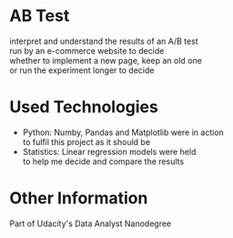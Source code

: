 # AB Test  
interpret and understand the results of an A/B test  
run by an e-commerce website to decide  
whether to implement a new page, keep an old one  
or run the experiment longer to decide

# Used Technologies  
* Python: Numby, Pandas and Matplotlib were in action  
to fulfil this project as it should be
* Statistics: Linear regression models were held  
to help me decide and compare the results


# Other Information  

Part of Udacity's Data Analyst Nanodegree